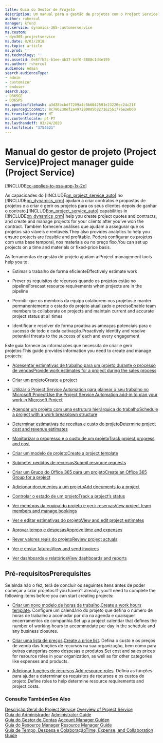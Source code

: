```yaml
---
title: Guia do Gestor de Projeto
description: Um manual para a gestão de projetos com o Project Service
author: ruhercul
manager: kfend
ms.service: dynamics-365-customerservice
ms.custom:
- dyn365-projectservice
ms.date: 8/03/2018
ms.topic: article
ms.prod: ''
ms.technology: ''
ms.assetid: 0e8ffb5c-b1ee-4b37-b4f0-3888c1d4e199
ms.author: ruhercul
audience: Admin
search.audienceType:
- admin
- customizer
- enduser
search.app:
- D365CE
- D365PS
ms.openlocfilehash: a3d28bcbdf7209a4c5b6042591e23220ec24c21f
ms.sourcegitcommit: 8c786230ef2a497280885b827162561776e2eb00
ms.translationtype: HT
ms.contentlocale: pt-PT
ms.lasthandoff: 03/24/2020
ms.locfileid: "3754621"
---
```

# <a name="project-manager-guide-project-service"></a><span data-ttu-id="4aafd-103">Manual do gestor de projeto (Project Service)</span><span class="sxs-lookup"><span data-stu-id="4aafd-103">Project manager guide (Project Service)</span></span>

[!INCLUDE[cc-applies-to-psa-app-1x-2x](../includes/cc-applies-to-psa-app-1x-2x.md)]

<span data-ttu-id="4aafd-104">As capacidades do [!INCLUDE[pn_project_service_auto](../includes/pn-project-service-auto.md)] no [!INCLUDE[pn_dynamics_crm](../includes/pn-dynamics-crm.md)] ajudam a criar contratos e propostas de projetos e a criar e gerir os projetos para os seus clientes depois de ganhar o contrato.</span><span class="sxs-lookup"><span data-stu-id="4aafd-104">[!INCLUDE[pn_project_service_auto](../includes/pn-project-service-auto.md)] capabilities in [!INCLUDE[pn_dynamics_crm](../includes/pn-dynamics-crm.md)] help you create project quotes and contracts, and create and manage projects for your clients after you’ve won the contract.</span></span> <span data-ttu-id="4aafd-105">Também fornecem análises que ajudam a assegurar que os projetos são viáveis e rentáveis.</span><span class="sxs-lookup"><span data-stu-id="4aafd-105">They also provides analytics to help you ensure projects are feasible and profitable.</span></span> <span data-ttu-id="4aafd-106">Poderá configurar os projetos com uma base temporal, nos materiais ou no preço fixo.</span><span class="sxs-lookup"><span data-stu-id="4aafd-106">You can set up projects on a time and materials or fixed-price basis.</span></span>  
  
 <span data-ttu-id="4aafd-107">As ferramentas de gestão do projeto ajudam a:</span><span class="sxs-lookup"><span data-stu-id="4aafd-107">Project management tools help you to:</span></span>  
  
-   <span data-ttu-id="4aafd-108">Estimar o trabalho de forma eficiente</span><span class="sxs-lookup"><span data-stu-id="4aafd-108">Effectively estimate work</span></span>  
  
-   <span data-ttu-id="4aafd-109">Prever os requisitos de recursos quando os projetos estão no pipeline</span><span class="sxs-lookup"><span data-stu-id="4aafd-109">Forecast resource requirements when projects are in the pipeline</span></span>  
  
-   <span data-ttu-id="4aafd-110">Permitir que os membros da equipa colaborem nos projetos e manter permanentemente o estado do projeto atualizado e preciso</span><span class="sxs-lookup"><span data-stu-id="4aafd-110">Enable team members to collaborate on projects and maintain current and accurate project status at all times</span></span>  
  
-   <span data-ttu-id="4aafd-111">Identificar e resolver de forma proativa as ameaças potenciais para o sucesso de todo e cada cativação.</span><span class="sxs-lookup"><span data-stu-id="4aafd-111">Proactively identify and resolve potential threats to the success of each and every engagement.</span></span>  
  
<span data-ttu-id="4aafd-112">Este guia fornece as informações que necessita de criar e gerir projetos:</span><span class="sxs-lookup"><span data-stu-id="4aafd-112">This guide provides information you need to create and manage projects:</span></span>  
  
-   [<span data-ttu-id="4aafd-113">Apresentar estimativas de trabalho para um projeto durante o processo de vendas</span><span class="sxs-lookup"><span data-stu-id="4aafd-113">Provide work estimates for a project during the sales process</span></span>](../project-service/provide-estimates-project-during-sales-process.md)  
  
-   [<span data-ttu-id="4aafd-114">Criar um projeto</span><span class="sxs-lookup"><span data-stu-id="4aafd-114">Create a project</span></span>](../project-service/create-project.md)  
  
-   [<span data-ttu-id="4aafd-115">Utilizar o Project Service Automation para planear o seu trabalho no Microsoft Project</span><span class="sxs-lookup"><span data-stu-id="4aafd-115">Use the Project Service Automation add-in to plan your work in Microsoft Project</span></span>](../project-service/add-plan-work-microsoft-project.md)  
  
-   [<span data-ttu-id="4aafd-116">Agendar um projeto com uma estrutura hierárquica do trabalho</span><span class="sxs-lookup"><span data-stu-id="4aafd-116">Schedule a project with a work breakdown structure</span></span>](../project-service/schedule-project-work-breakdown-structure.md)  
  
-   [<span data-ttu-id="4aafd-117">Determinar estimativas de receitas e custo do projeto</span><span class="sxs-lookup"><span data-stu-id="4aafd-117">Determine project cost and revenue estimates</span></span>](../project-service/determine-project-cost-revenue-estimates.md)  
  
-   [<span data-ttu-id="4aafd-118">Monitorizar o progresso e o custo de um projeto</span><span class="sxs-lookup"><span data-stu-id="4aafd-118">Track project progress and cost</span></span>](../project-service/track-project-progress-cost.md)  
  
-   [<span data-ttu-id="4aafd-119">Criar um modelo de projeto</span><span class="sxs-lookup"><span data-stu-id="4aafd-119">Create a project template</span></span>](../project-service/create-project-template.md)  
  
-   [<span data-ttu-id="4aafd-120">Submeter pedidos de recursos</span><span class="sxs-lookup"><span data-stu-id="4aafd-120">Submit resource requests</span></span>](../project-service/submit-resource-requests.md)  
  
-   [<span data-ttu-id="4aafd-121">Criar um Grupo do Office 365 para um projeto</span><span class="sxs-lookup"><span data-stu-id="4aafd-121">Create an Office 365 Group for a project</span></span>](../project-service/create-office-365-group-project.md)  
  
-   [<span data-ttu-id="4aafd-122">Adicionar documentos a um projeto</span><span class="sxs-lookup"><span data-stu-id="4aafd-122">Add documents to a project</span></span>](../project-service/add-documents-project.md)  
  
-   [<span data-ttu-id="4aafd-123">Controlar o estado de um projeto</span><span class="sxs-lookup"><span data-stu-id="4aafd-123">Track a project’s status</span></span>](../project-service/track-project-status.md)  
  
-   [<span data-ttu-id="4aafd-124">Ver membros da equipa do projeto e gerir reservas</span><span class="sxs-lookup"><span data-stu-id="4aafd-124">View project team members and manage bookings</span></span>](../project-service/view-project-team-members-manage-bookings.md)  
  
-   [<span data-ttu-id="4aafd-125">Ver e editar estimativas do projeto</span><span class="sxs-lookup"><span data-stu-id="4aafd-125">View and edit project estimates</span></span>](../project-service/view-edit-project-estimates.md)  
  
-   [<span data-ttu-id="4aafd-126">Aprovar tempo e despesas</span><span class="sxs-lookup"><span data-stu-id="4aafd-126">Approve time and expenses</span></span>](../project-service/approve-time-expenses.md)  
  
-   [<span data-ttu-id="4aafd-127">Rever valores reais do projeto</span><span class="sxs-lookup"><span data-stu-id="4aafd-127">Review project actuals</span></span>](../project-service/review-project-actuals.md)  
  
-   [<span data-ttu-id="4aafd-128">Ver e enviar faturas</span><span class="sxs-lookup"><span data-stu-id="4aafd-128">View and send invoices</span></span>](../project-service/view-send-invoices.md)  
  
-   [<span data-ttu-id="4aafd-129">Ver dashboards e relatórios</span><span class="sxs-lookup"><span data-stu-id="4aafd-129">View dashboards and reports</span></span>](../project-service/view-dashboards-reports.md)  
  
## <a name="prerequisites"></a><span data-ttu-id="4aafd-130">Pré-requisitos</span><span class="sxs-lookup"><span data-stu-id="4aafd-130">Prerequisites</span></span>  
 <span data-ttu-id="4aafd-131">Se ainda não o fez, terá de concluir os seguintes itens antes de poder começar a criar projetos:</span><span class="sxs-lookup"><span data-stu-id="4aafd-131">If you haven't already, you’ll need to complete the following items before you can start creating projects:</span></span>  
  
-   <span data-ttu-id="4aafd-132">[Criar um novo modelo de horas de trabalho](../project-service/create-work-hours-template.md).</span><span class="sxs-lookup"><span data-stu-id="4aafd-132">[Create a work hours template](../project-service/create-work-hours-template.md).</span></span> <span data-ttu-id="4aafd-133">Configure um calendário do projeto que defina o número de horas de trabalho a acomodar por dia na agenda e quaisquer encerramentos de companhia.</span><span class="sxs-lookup"><span data-stu-id="4aafd-133">Set up a project calendar that defines the number of working hours to accommodate per day in the schedule and any business closures.</span></span>  
  
-   <span data-ttu-id="4aafd-134">[Criar uma lista de preços](../project-service/create-price-list.md).</span><span class="sxs-lookup"><span data-stu-id="4aafd-134">[Create a price list](../project-service/create-price-list.md).</span></span> <span data-ttu-id="4aafd-135">Defina o custo e os preços de venda das funções de recursos na sua organização, bem como para outras categorias como despesas e produtos.</span><span class="sxs-lookup"><span data-stu-id="4aafd-135">Set cost and sales prices for resource roles in your organization, as well as for other categories like expenses and products.</span></span>  
  
-   <span data-ttu-id="4aafd-136">[Adicionar funções de recursos](../project-service/add-resource-roles.md).</span><span class="sxs-lookup"><span data-stu-id="4aafd-136">[Add resource roles](../project-service/add-resource-roles.md).</span></span> <span data-ttu-id="4aafd-137">Defina as funções para ajudar a determinar os requisitos de recursos e os custos do projeto.</span><span class="sxs-lookup"><span data-stu-id="4aafd-137">Define roles to help determine resource requirements and project costs.</span></span>  
  
### <a name="see-also"></a><span data-ttu-id="4aafd-138">Consulte Também</span><span class="sxs-lookup"><span data-stu-id="4aafd-138">See Also</span></span>  
 <span data-ttu-id="4aafd-139">[Descrição Geral do Project Service](../project-service/overview.md) </span><span class="sxs-lookup"><span data-stu-id="4aafd-139">[Overview of Project Service](../project-service/overview.md) </span></span>  
 <span data-ttu-id="4aafd-140">[Guia do Administrador](../project-service/admin-guide.md) </span><span class="sxs-lookup"><span data-stu-id="4aafd-140">[Administrator Guide](../project-service/admin-guide.md) </span></span>  
 <span data-ttu-id="4aafd-141">[Guia do Gestor de Contas](../project-service/account-manager-guide.md) </span><span class="sxs-lookup"><span data-stu-id="4aafd-141">[Account Manager Guiden](../project-service/account-manager-guide.md) </span></span>  
 <span data-ttu-id="4aafd-142">[Guia do Resource Manager](../project-service/resource-manager-guide.md) </span><span class="sxs-lookup"><span data-stu-id="4aafd-142">[Resource Manager Guide](../project-service/resource-manager-guide.md) </span></span>  
 [<span data-ttu-id="4aafd-143">Guia de Tempo, Despesa e Colaboração</span><span class="sxs-lookup"><span data-stu-id="4aafd-143">Time, Expense, and Collaboration Guide</span></span>](../project-service/time-expense-collaboration-guide.md)

